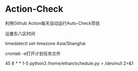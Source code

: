 # Action-Check

利用Github Action每天自动运行Auto-Check项目

设置东八区时间

timedatectl set-timezone Asia/Shanghai

crontab -e打开计划任务文件

45 8 * * 1-5 python3 /home/ethan/schedule.py > /dev/null 2>&1
